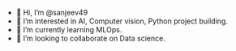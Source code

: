 - 👋 Hi, I’m @sanjeev49
- 👀 I’m interested in AI, Computer vision, Python project building. 
- 🌱 I’m currently learning MLOps. 
- 💞️ I’m looking to collaborate on Data science. 

<!---
sanjeev49/sanjeev49 is a ✨ special ✨ repository because its `README.md` (this file) appears on your GitHub profile.
You can click the Preview link to take a look at your changes.
--->
